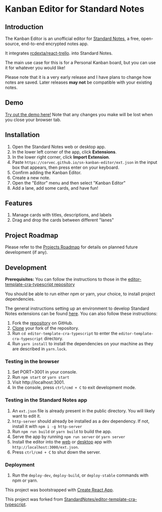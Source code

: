 # Kanban Editor for Standard Notes

## Introduction

The Kanban Editor is an unofficial editor for [Standard Notes](https://standardnotes.org),
a free, open-source, end-to-end encrypted notes app.

It integrates [rcdexta/react-trello](https://github.com/rcdexta/react-trello).
into Standard Notes.

The main use case for this is for a Personal Kanban board, but you can use it for whatever you would like!

Please note that it is a very early release and I have plans to change how notes are saved.
Later releases **may not** be compatible with your existing notes.

## Demo

[Try out the demo here!](https://corvec.github.io/sn-kanban-editor/)
Note that any changes you make will be lost when you close your browser tab.

## Installation

1. Open the Standard Notes web or desktop app.
2. In the lower left corner of the app, click **Extensions**.
3. In the lower right corner, click **Import Extension**.
4. Paste `https://corvec.github.io/sn-kanban-editor/ext.json` in the input box that appears, then press enter on your keyboard.
5. Confirm adding the Kanban Editor.
6. Create a new note.
7. Open the "Editor" menu and then select "Kanban Editor"
8. Add a lane, add some cards, and have fun!

## Features

1. Manage cards with titles, descriptions, and labels
2. Drag and drop the cards between different "lanes"

## Project Roadmap

Please refer to the [Projects Roadmap](https://github.com/corvec/sn-kanban-editor/projects/1)
for details on planned future development (if any).

## Development

**Prerequisites:**
You can follow the instructions to those in the
[editor-template-cra-typescript repository](https://github.com/standardnotes/editor-template-cra-typescript)

You should be able to run either npm or yarn, your choice, to install project dependencies.

The general instructions setting up an environment to develop Standard Notes extensions can be found
[here](https://docs.standardnotes.org/extensions/local-setup). You can also follow these instructions:

1. Fork the [repository](https://github.com/standardnotes/editor-template-cra-typescript) on GitHub.
2. [Clone](https://help.github.com/en/github/creating-cloning-and-archiving-repositories/cloning-a-repository) your fork of the repository.
3. Run `cd editor-template-cra-typescript` to enter the `editor-template-cra-typescript` directory.
4. Run `yarn install` to install the dependencies on your machine as they are described in `yarn.lock`.

### Testing in the browser

1. Set PORT=3001 in your console.
2. Run `npm start` or `yarn start`
3. Visit http://localhost:3001.
4. In the console, press `ctrl/cmd + C` to exit development mode.

### Testing in the Standard Notes app

1. An `ext.json` file is already present in the public directory. You will likely want to edit it.
2. `http-server` should already be installed as a dev dependency.
   If not, install it with `npm i -g http-server`
3. Run `npm run build` or `yarn build` to build the app.
4. Serve the app by running `npm run server` or `yarn server`
5. Install the editor into the [web](https://app.standardnotes.org) or
   [desktop](https://standardnotes.org/download) app with `http://localhost:3000/ext.json`.
6. Press `ctrl/cmd + C` to shut down the server.

### Deployment

1. Run the `deploy-dev`, `deploy-build`, or `deploy-stable` commands with npm or yarn.

This project was bootstrapped with [Create React App](https://github.com/facebook/create-react-app).

This project was forked from [StandardNotes/editor-template-cra-typescript](https://github.com/standardnotes/editor-template-cra-typescript).
